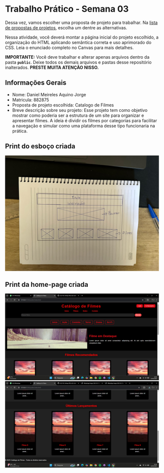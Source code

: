# Trabalho Prático - Semana 03

Dessa vez, vamos escolher uma proposta de projeto para trabalhar. Na [lista de propostas de projetos](propostas-projetos.md), escolha um dentre as alternativas.

Nessa atividade, você deverá montar a página inicial do projeto escolhido, a organização do HTML aplicando semântica correta e uso aprimorado do CSS. Leia o enunciado completo no Canvas para mais detalhes.

**IMPORTANTE:** Você deve trabalhar e alterar apenas arquivos dentro da pasta **`public`**. Deixe todos os demais arquivos e pastas desse repositório inalterados. **PRESTE MUITA ATENÇÃO NISSO.**

## Informações Gerais

- Nome: Daniel Meireles Aquino Jorge
- Matricula: 882875
- Proposta de projeto escolhida: Catalogo de Filmes
- Breve descrição sobre seu projeto: Esse projeto tem como objetivo mostrar como poderia ser a estrutura de um site para organizar e apresentar filmes. A ideia é dividir os filmes por categorias para facilitar a navegação e simular como uma plataforma desse tipo funcionaria na prática.

## Print do esboço criada

![Foto do esboço](public/wireframe.projeto.jpg)


## Print da home-page criada

![Print da pagina final](public/pagina.final1.jpg)
![Print da pagina final](public/pagina.final2.jpg)
